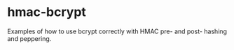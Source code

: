 # hmac-bcrypt
Examples of how to use bcrypt correctly with HMAC pre- and post- hashing and peppering.
